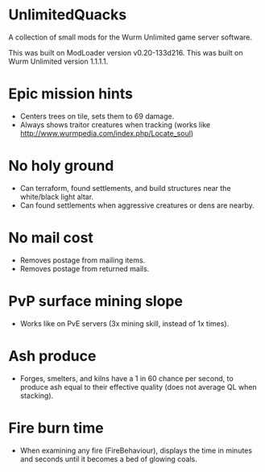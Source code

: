 # UnlimitedQuacks
A collection of small mods for the Wurm Unlimited game server software.

This was built on ModLoader version v0.20-133d216.
This was built on Wurm Unlimited version 1.1.1.1.

# Epic mission hints
* Centers trees on tile, sets them to 69 damage.
* Always shows traitor creatures when tracking (works like http://www.wurmpedia.com/index.php/Locate_soul)

# No holy ground
* Can terraform, found settlements, and build structures near the white/black light altar.
* Can found settlements when aggressive creatures or dens are nearby.

# No mail cost
* Removes postage from mailing items.
* Removes postage from returned mails.

# PvP surface mining slope
* Works like on PvE servers (3x mining skill, instead of 1x times).

# Ash produce
* Forges, smelters, and kilns have a 1 in 60 chance per second, to produce ash equal to their effective quality (does not average QL when stacking).

# Fire burn time
* When examining any fire (FireBehaviour), displays the time in minutes and seconds until it becomes a bed of glowing coals.
